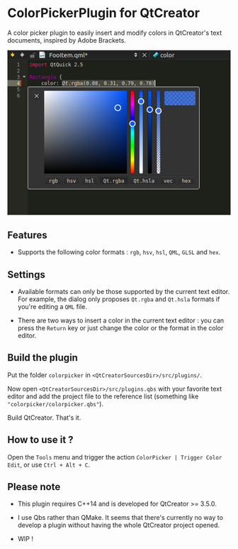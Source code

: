 ColorPickerPlugin for QtCreator
===============================

A color picker plugin to easily insert and modify colors in QtCreator's text documents, inspired by Adobe Brackets.

![Overview](documentation/images/overview.png)

Features
-----------------

- Supports the following color formats : `rgb`, `hsv`, `hsl`, `QML`, `GLSL` and `hex`.

Settings
-----------------

- Available formats can only be those supported by the current text editor. For example, the dialog only proposes `Qt.rgba` and `Qt.hsla` formats if you're editing a `QML` file.

- There are two ways to insert a color in the current text editor : you can press the `Return` key or just change the color or the format in the color editor.

Build the plugin
-----------------

Put the folder `colorpicker` in `<QtCreatorSourcesDir>/src/plugins/`.

Now open `<QtCreatorSourcesDir>/src/plugins.qbs` with your favorite text editor and add the project file to the reference list (something like `"colorpicker/colorpicker.qbs"`).

Build QtCreator. That's it.

How to use it ?
----------------

Open the `Tools` menu and trigger the action `ColorPicker | Trigger Color Edit`, or use `Ctrl + Alt + C`.

Please note
-----------------

- This plugin requires C++14 and  is developed for QtCreator >= 3.5.0.

- I use Qbs rather than QMake. It seems that there's currently no way to develop a plugin without having the whole QtCreator project opened.

- WIP !
